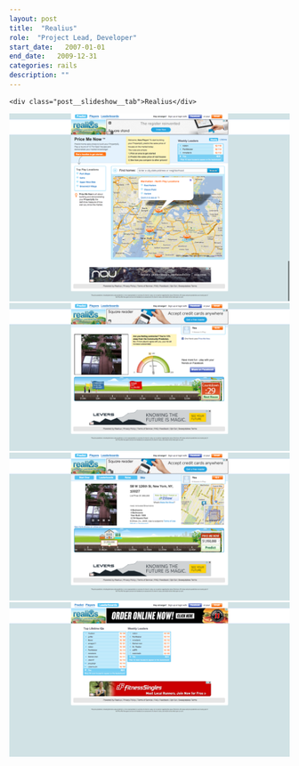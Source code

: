 ```yaml
---
layout: post
title:  "Realius"
role:  "Project Lead, Developer"
start_date:   2007-01-01
end_date:   2009-12-31
categories: rails
description: ""
---
```


<div class="post__slideshow">
  <div class="post__slideshow__header">
    <div class="post__slideshow__controls">
      <span class="post__slideshow__control"></span>
      <span class="post__slideshow__control"></span>
      <span class="post__slideshow__control"></span>
    </div>

    <div class="post__slideshow__tab">Realius</div>
  </div>
  <div class="post__slideshow__container">
    <img src="/assets/images/realius/2.png" />
    <img src="/assets/images/realius/3.png" />
    <img src="/assets/images/realius/4.png" />
    <img src="/assets/images/realius/5.png" />
  </div>
</div>
